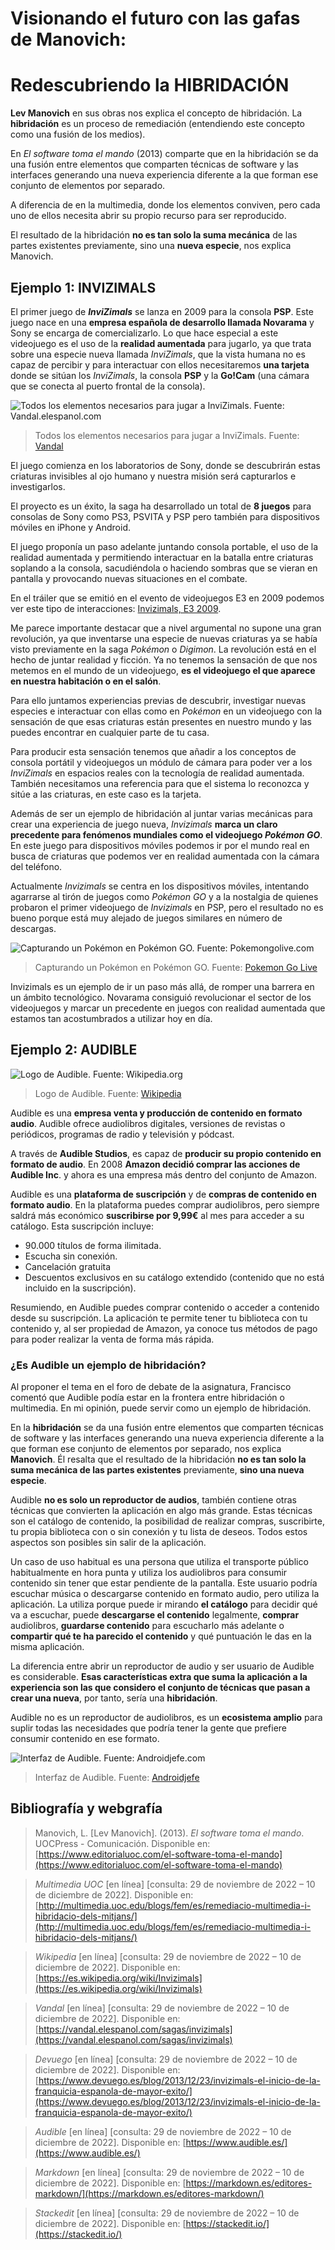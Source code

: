 # Visionando el futuro con las gafas de Manovich:
# Redescubriendo la HIBRIDACIÓN

**Lev Manovich** en sus obras nos explica el concepto de hibridación. La **hibridación** es un proceso de remediación (entendiendo este concepto como una fusión de los medios).

En _El software toma el mando_ (2013) comparte que en la hibridación se da una fusión entre elementos que comparten técnicas de software y las interfaces generando una nueva experiencia diferente a la que forman ese conjunto de elementos por separado.

A diferencia de en la multimedia, donde los elementos conviven, pero cada uno de ellos necesita abrir su propio recurso para ser reproducido.

El resultado de la hibridación **no es tan solo la suma mecánica** de las partes existentes previamente, sino una **nueva especie**, nos explica Manovich.

## Ejemplo 1: INVIZIMALS

El primer juego de **_InviZimals_** se lanza en 2009 para la consola **PSP**. Este juego nace en una **empresa española de desarrollo llamada Novarama** y Sony se encarga de comercializarlo. Lo que hace especial a este videojuego es el uso de la **realidad aumentada** para jugarlo, ya que trata sobre una especie nueva llamada _InviZimals_, que la vista humana no es capaz de percibir y para interactuar con ellos necesitaremos **una tarjeta** donde se sitúan los _InviZimals_, la consola **PSP** y la **Go!Cam** (una cámara que se conecta al puerto frontal de la consola).

![Todos los elementos necesarios para jugar a InviZimals. Fuente: Vandal.elespanol.com](https://media.vandal.net/m/10878/2010423152645_1.jpg)
>Todos los elementos necesarios para jugar a InviZimals. Fuente: [Vandal](https://media.vandal.net/m/10878/2010423152645_1.jpg)

El juego comienza en los laboratorios de Sony, donde se descubrirán estas criaturas invisibles al ojo humano y nuestra misión será capturarlos e investigarlos.

El proyecto es un éxito, la saga ha desarrollado un total de **8 juegos** para consolas de Sony como PS3, PSVITA y PSP pero también para dispositivos móviles en iPhone y Android.

El juego proponía un paso adelante juntando consola portable, el uso de la realidad aumentada y permitiendo interactuar en la batalla entre criaturas soplando a la consola, sacudiéndola o haciendo sombras que se vieran en pantalla y provocando nuevas situaciones en el combate.

En el tráiler que se emitió en el evento de videojuegos E3 en 2009 podemos ver este tipo de interacciones: [Invizimals, E3 2009](https://www.youtube.com/watch?v=JbTJw_2E-Ww).

Me parece importante destacar que a nivel argumental no supone una gran revolución, ya que inventarse una especie de nuevas criaturas ya se había visto previamente en la saga _Pokémon_ o _Digimon_. La revolución está en el hecho de juntar realidad y ficción. Ya no tenemos la sensación de que nos metemos en el mundo de un videojuego, **es el videojuego el que aparece en nuestra habitación o en el salón**.

Para ello juntamos experiencias previas de descubrir, investigar nuevas especies e interactuar con ellas como en _Pokémon_ en un videojuego con la sensación de que esas criaturas están presentes en nuestro mundo y las puedes encontrar en cualquier parte de tu casa.

Para producir esta sensación tenemos que añadir a los conceptos de consola portátil y videojuegos un módulo de cámara para poder ver a los _InviZimals_ en espacios reales con la tecnología de realidad aumentada. También necesitamos una referencia para que el sistema lo reconozca y sitúe a las criaturas, en este caso es la tarjeta.

Además de ser un ejemplo de hibridación al juntar varias mecánicas para crear una experiencia de juego nueva, _Invizimals_ **marca un claro precedente para fenómenos mundiales como el videojuego _Pokémon GO_**. En este juego para dispositivos móviles podemos ir por el mundo real en busca de criaturas que podemos ver en realidad aumentada con la cámara del teléfono.

Actualmente _Invizimals_ se centra en los dispositivos móviles, intentando agarrarse al tirón de juegos como _Pokémon GO_ y a la nostalgia de quienes probaron el primer videojuego de _Invizimals_ en PSP, pero el resultado no es bueno porque está muy alejado de juegos similares en número de descargas.

![Capturando un Pokémon en Pokémon GO. Fuente: Pokemongolive.com](https://lh3.googleusercontent.com/RGShDyVofSODXIJ0eQ9umAID8tCw9KdqBFrtgCEdrxjJijG1qZBryfECP9IRV1MOJhCk4Za4VYB34DE-hnPesZNNVYMwgHKs9KrNue3LNJRJuw=rw-e365-w1440)
>Capturando un Pokémon en Pokémon GO. Fuente: [Pokemon Go Live](https://pokemongolive.com/?hl=es)

Invizimals es un ejemplo de ir un paso más allá, de romper una barrera en un ámbito tecnológico. Novarama consiguió revolucionar el sector de los videojuegos y marcar un precedente en juegos con realidad aumentada que estamos tan acostumbrados a utilizar hoy en día.

## Ejemplo 2: AUDIBLE
![Logo de Audible. Fuente: Wikipedia.org](https://upload.wikimedia.org/wikipedia/commons/thumb/d/d2/Audible_logo.svg/512px-Audible_logo.svg.png)
>Logo de Audible. Fuente: [Wikipedia](https://upload.wikimedia.org/wikipedia/commons/thumb/d/d2/Audible_logo.svg/512px-Audible_logo.svg.png)

Audible es una **empresa venta y producción de contenido en formato audio**. Audible ofrece audiolibros digitales, versiones de revistas o periódicos, programas de radio y televisión y pódcast.

A través de **Audible Studios**, es capaz de **producir su propio contenido en formato de audio**. ​En 2008 **Amazon decidió comprar las acciones de Audible Inc**. y ahora es una empresa más dentro del conjunto de Amazon.

Audible es una **plataforma de suscripción** y de **compras de contenido en formato audio**. En la plataforma puedes comprar audiolibros, pero siempre saldrá más económico **suscribirse por 9,99€** al mes para acceder a su catálogo. Esta suscripción incluye:

 - 90.000 títulos de forma ilimitada.
 - Escucha sin conexión.
 - Cancelación gratuita
 - Descuentos exclusivos en su catálogo extendido (contenido que no está incluido en la suscripción).

Resumiendo, en Audible puedes comprar contenido o acceder a contenido desde su suscripción. La aplicación te permite tener tu biblioteca con tu contenido y, al ser propiedad de Amazon, ya conoce tus métodos de pago para poder realizar la venta de forma más rápida.
 
### ¿Es Audible un ejemplo de hibridación?

Al proponer el tema en el foro de debate de la asignatura, Francisco comentó que Audible podía estar en la frontera entre hibridación o multimedia. En mi opinión, puede servir como un ejemplo de hibridación.

En la **hibridación** se da una fusión entre elementos que comparten técnicas de software y las interfaces generando una nueva experiencia diferente a la que forman ese conjunto de elementos por separado, nos explica **Manovich**. Él resalta que  el resultado de la hibridación **no es tan solo la suma mecánica de las partes existentes** previamente, **sino una nueva especie**.

Audible **no es solo un reproductor de audios**, también contiene otras técnicas que convierten la aplicación en algo más grande. Estas técnicas son el catálogo de contenido, la posibilidad de realizar compras, suscribirte, tu propia biblioteca con o sin conexión y tu lista de deseos. Todos estos aspectos son posibles sin salir de la aplicación.

Un caso de uso habitual es una persona que utiliza el transporte público habitualmente en hora punta y utiliza los audiolibros para consumir contenido sin tener que estar pendiente de la pantalla. Este usuario podría escuchar música o descargarse contenido en formato audio, pero utiliza la aplicación. La utiliza porque puede ir mirando **el catálogo** para decidir qué va a escuchar, puede **descargarse el contenido** legalmente, **comprar** audiolibros, **guardarse contenido** para escucharlo más adelante o **compartir qué te ha parecido el contenido** y qué puntuación le das en la misma aplicación.

La diferencia entre abrir un reproductor de audio y ser usuario de Audible es considerable. **Esas características extra que suma la aplicación a la experiencia son las que considero el conjunto de técnicas que pasan a crear una nueva**, por tanto, sería una **hibridación**.

Audible no es un reproductor de audiolibros, es un **ecosistema amplio** para suplir todas las necesidades que podría tener la gente que prefiere consumir contenido en ese formato.

![Interfaz de Audible. Fuente: Androidjefe.com](https://www.androidjefe.com/wp-content/uploads/2017/02/audible-steve-jobs.jpg)
>Interfaz de Audible. Fuente: [Androidjefe](https://www.androidjefe.com/wp-content/uploads/2017/02/audible-steve-jobs.jpg)

## Bibliografía y webgrafía

>Manovich, L. [Lev Manovich]. (2013). _El software toma el mando_. UOCPress - Comunicación. Disponible en: [https://www.editorialuoc.com/el-software-toma-el-mando](https://www.editorialuoc.com/el-software-toma-el-mando)

>_Multimedia UOC_ [en línea] [consulta: 29 de noviembre de 2022 – 10 de diciembre de 2022]. Disponible en: [http://multimedia.uoc.edu/blogs/fem/es/remediacio-multimedia-i-hibridacio-dels-mitjans/](http://multimedia.uoc.edu/blogs/fem/es/remediacio-multimedia-i-hibridacio-dels-mitjans/)

>_Wikipedia_ [en línea] [consulta: 29 de noviembre de 2022 – 10 de diciembre de 2022]. Disponible en: [https://es.wikipedia.org/wiki/Invizimals](https://es.wikipedia.org/wiki/Invizimals)

>_Vandal_ [en línea] [consulta: 29 de noviembre de 2022 – 10 de diciembre de 2022]. Disponible en: [https://vandal.elespanol.com/sagas/invizimals](https://vandal.elespanol.com/sagas/invizimals)

>_Devuego_ [en línea] [consulta: 29 de noviembre de 2022 – 10 de diciembre de 2022]. Disponible en: [https://www.devuego.es/blog/2013/12/23/invizimals-el-inicio-de-la-franquicia-espanola-de-mayor-exito/](https://www.devuego.es/blog/2013/12/23/invizimals-el-inicio-de-la-franquicia-espanola-de-mayor-exito/)

>_Audible_ [en línea] [consulta: 29 de noviembre de 2022 – 10 de diciembre de 2022]. Disponible en: [https://www.audible.es/](https://www.audible.es/)

>_Markdown_ [en línea] [consulta: 29 de noviembre de 2022 – 10 de diciembre de 2022]. Disponible en: [https://markdown.es/editores-markdown/](https://markdown.es/editores-markdown/)

>_Stackedit_ [en línea] [consulta: 29 de noviembre de 2022 – 10 de diciembre de 2022]. Disponible en: [https://stackedit.io/](https://stackedit.io/)
